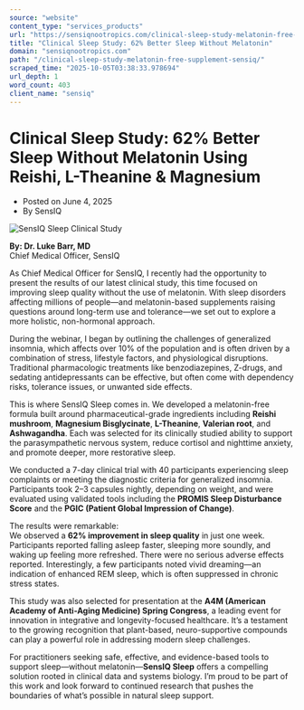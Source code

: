 ```yaml
---
source: "website"
content_type: "services_products"
url: "https://sensiqnootropics.com/clinical-sleep-study-melatonin-free-supplement-sensiq/"
title: "Clinical Sleep Study: 62% Better Sleep Without Melatonin"
domain: "sensiqnootropics.com"
path: "/clinical-sleep-study-melatonin-free-supplement-sensiq/"
scraped_time: "2025-10-05T03:38:33.978694"
url_depth: 1
word_count: 403
client_name: "sensiq"
---
```


# Clinical Sleep Study: 62% Better Sleep Without Melatonin Using Reishi, L-Theanine & Magnesium

*   Posted on June 4, 2025
*   By SensIQ

![SensIQ Sleep Clinical Study](https://sensiqnootropics.com/wp-content/uploads/2025/06/unnamed.jpg)

**By: Dr. Luke Barr, MD**  
Chief Medical Officer, SensIQ

As Chief Medical Officer for SensIQ, I recently had the opportunity to present the results of our latest clinical study, this time focused on improving sleep quality without the use of melatonin. With sleep disorders affecting millions of people—and melatonin-based supplements raising questions around long-term use and tolerance—we set out to explore a more holistic, non-hormonal approach.

During the webinar, I began by outlining the challenges of generalized insomnia, which affects over 10% of the population and is often driven by a combination of stress, lifestyle factors, and physiological disruptions. Traditional pharmacologic treatments like benzodiazepines, Z-drugs, and sedating antidepressants can be effective, but often come with dependency risks, tolerance issues, or unwanted side effects.

This is where SensIQ Sleep comes in. We developed a melatonin-free formula built around pharmaceutical-grade ingredients including **Reishi mushroom**, **Magnesium Bisglycinate**, **L-Theanine**, **Valerian root**, and **Ashwagandha**. Each was selected for its clinically studied ability to support the parasympathetic nervous system, reduce cortisol and nighttime anxiety, and promote deeper, more restorative sleep.

We conducted a 7-day clinical trial with 40 participants experiencing sleep complaints or meeting the diagnostic criteria for generalized insomnia. Participants took 2–3 capsules nightly, depending on weight, and were evaluated using validated tools including the **PROMIS Sleep Disturbance Score** and the **PGIC (Patient Global Impression of Change)**.

The results were remarkable:  
We observed a **62% improvement in sleep quality** in just one week. Participants reported falling asleep faster, sleeping more soundly, and waking up feeling more refreshed. There were no serious adverse effects reported. Interestingly, a few participants noted vivid dreaming—an indication of enhanced REM sleep, which is often suppressed in chronic stress states.

This study was also selected for presentation at the **A4M (American Academy of Anti-Aging Medicine) Spring Congress**, a leading event for innovation in integrative and longevity-focused healthcare. It’s a testament to the growing recognition that plant-based, neuro-supportive compounds can play a powerful role in addressing modern sleep challenges.

For practitioners seeking safe, effective, and evidence-based tools to support sleep—without melatonin—**SensIQ Sleep** offers a compelling solution rooted in clinical data and systems biology. I’m proud to be part of this work and look forward to continued research that pushes the boundaries of what’s possible in natural sleep support.